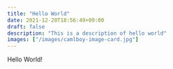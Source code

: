 ```yaml
---
title: "Hello World"
date: 2021-12-20T18:56:49+09:00
draft: false
description: "This is a description of hello world"
images: ["/images/camlboy-image-card.jpg"]
---
```


Hello World!
